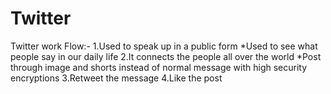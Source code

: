 # Twitter
Twitter work Flow:-
1.Used to speak up in a public form
*Used to see what people say in our daily life
2.It connects the people all over the world
*Post through image and shorts instead of normal message with high security encryptions
3.Retweet the message 
4.Like the post
